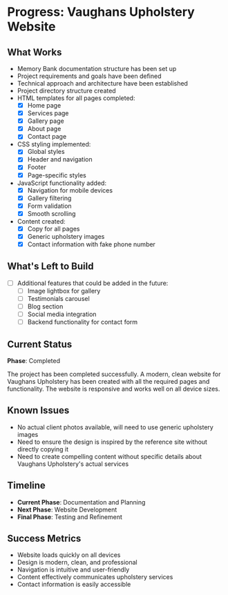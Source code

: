 # Progress: Vaughans Upholstery Website

## What Works
- Memory Bank documentation structure has been set up
- Project requirements and goals have been defined
- Technical approach and architecture have been established
- Project directory structure created
- HTML templates for all pages completed:
  - [x] Home page
  - [x] Services page
  - [x] Gallery page
  - [x] About page
  - [x] Contact page
- CSS styling implemented:
  - [x] Global styles
  - [x] Header and navigation
  - [x] Footer
  - [x] Page-specific styles
- JavaScript functionality added:
  - [x] Navigation for mobile devices
  - [x] Gallery filtering
  - [x] Form validation
  - [x] Smooth scrolling
- Content created:
  - [x] Copy for all pages
  - [x] Generic upholstery images
  - [x] Contact information with fake phone number

## What's Left to Build
- [ ] Additional features that could be added in the future:
  - [ ] Image lightbox for gallery
  - [ ] Testimonials carousel
  - [ ] Blog section
  - [ ] Social media integration
  - [ ] Backend functionality for contact form

## Current Status
**Phase**: Completed

The project has been completed successfully. A modern, clean website for Vaughans Upholstery has been created with all the required pages and functionality. The website is responsive and works well on all device sizes.

## Known Issues
- No actual client photos available, will need to use generic upholstery images
- Need to ensure the design is inspired by the reference site without directly copying it
- Need to create compelling content without specific details about Vaughans Upholstery's actual services

## Timeline
- **Current Phase**: Documentation and Planning
- **Next Phase**: Website Development
- **Final Phase**: Testing and Refinement

## Success Metrics
- Website loads quickly on all devices
- Design is modern, clean, and professional
- Navigation is intuitive and user-friendly
- Content effectively communicates upholstery services
- Contact information is easily accessible
